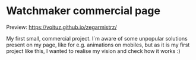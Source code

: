 # Watchmaker commercial page

Preview: https://voituz.github.io/zegarmistrz/

My first small, commercial project. I`m aware of some unpopular solutions present on my page, like for e.g. animations on mobiles, but as it is my first project like this, I wanted to realise my vision and check how it works :)